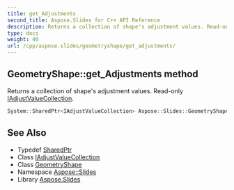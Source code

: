 ```yaml
---
title: get_Adjustments
second_title: Aspose.Slides for C++ API Reference
description: Returns a collection of shape's adjustment values. Read-only IAdjustValueCollection.
type: docs
weight: 40
url: /cpp/aspose.slides/geometryshape/get_adjustments/
---
```

## GeometryShape::get_Adjustments method


Returns a collection of shape's adjustment values. Read-only [IAdjustValueCollection](../../iadjustvaluecollection/).

```cpp
System::SharedPtr<IAdjustValueCollection> Aspose::Slides::GeometryShape::get_Adjustments() override
```

## See Also

* Typedef [SharedPtr](../../../system/sharedptr/)
* Class [IAdjustValueCollection](../../iadjustvaluecollection/)
* Class [GeometryShape](../)
* Namespace [Aspose::Slides](../../)
* Library [Aspose.Slides](../../../)
